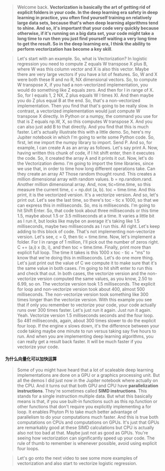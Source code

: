 > Welcome back. **Vectorization is basically the art of getting rid of explicit folders in your code. In the deep learning era safety in deep learning in practice, you often find yourself training on relatively large data sets, because that's when deep learning algorithms tend to shine. And so, it's important that your code very quickly because otherwise, if it's running on a big data set, your code might take a long time to run then you just find yourself waiting a very long time to get the result. So in the deep learning era, I think the ability to perform vectorization has become a key skill**. 

> Let's start with an example. So, what is Vectorization? In logistic regression you need to compute Z equals W transpose X plus B, where W was this column vector and X is also this vector. Maybe there are very large vectors if you have a lot of features. So, W and X were both these R and no R, NX dimensional vectors. So, to compute W transpose X, if you had a non-vectorized implementation, you would do something like Z equals zero. And then for I in range of X. So, for I equals 1, 2 NX, Z plus equals W I times XI. And then maybe you do Z plus equal B at the end. So, that's a non-vectorized implementation. Then you find that that's going to be really slow. In contrast, a vectorized implementation would just compute W transpose X directly. In Python or a numpy, the command you use for that is Z equals np.W, X, so this computes W transpose X. And you can also just add B to that directly. And you find that this is much faster. Let's actually illustrate this with a little demo. So, here's my Jupiter notebook in which I'm going to write some Python code. So, first, let me import the numpy library to import. Send P. And so, for example, I can create A as an array as follows. Let's say print A. Now, having written this chunk of code, if I hit shift enter, then it executes the code. So, it created the array A and it prints it out. Now, let's do the Vectorization demo. I'm going to import the time libraries, since we use that, in order to time how long different operations take. Can they create an array A? Those random thought round. This creates a million dimensional array with random values. b = np.random.rand. Another million dimensional array. And, now, tic=time.time, so this measure the current time, c = np.dot (a, b). toc = time.time. And this print, it is the vectorized version. It's a vectorize version. And so, let's print out. Let's see the last time, so there's toc - tic x 1000, so that we can express this in milliseconds. So, ms is milliseconds. I'm going to hit Shift Enter. So, that code took about three milliseconds or this time 1.5, maybe about 1.5 or 3.5 milliseconds at a time. It varies a little bit as I run it, but looks like maybe on average it's taking like 1.5 milliseconds, maybe two milliseconds as I run this. All right. Let's keep adding to this block of code. That's not implementing non-vectorize version. Let's see, c = 0, then tic = time.time. Now, let's implement a folder. For I in range of 1 million, I'll pick out the number of zeros right. C += (a,i) x (b, i), and then toc = time.time. Finally, print more than explicit full loop. The time it takes is this 1000 x toc - tic + "ms" to know that we're doing this in milliseconds. Let's do one more thing. Let's just print out the value of C we compute it to make sure that it's the same value in both cases. I'm going to hit shift enter to run this and check that out. In both cases, the vectorize version and the non-vectorize version computed the same values, as you know, 2.50 to 6.99, so on. The vectorize version took 1.5 milliseconds. The explicit for loop and non-vectorize version took about 400, almost 500 milliseconds. The non-vectorize version took something like 300 times longer than the vectorize version. With this example you see that if only you remember to vectorize your code, your code actually runs over 300 times faster. Let's just run it again. Just run it again. Yeah. Vectorize version 1.5 milliseconds seconds and the four loop. So 481 milliseconds, again, about 300 times slower to do the explicit four loop. If the engine x slows down, it's the difference between your code taking maybe one minute to run versus taking say five hours to run. And when you are implementing deep learning algorithms, you can really get a result back faster. It will be much faster if you vectorize your code. 

#### 为什么向量化可以加快运算
> Some of you might have heard that a lot of scaleable deep learning implementations are done on a GPU or a graphics processing unit. But all the demos I did just now in the Jupiter notebook where actually on the CPU. And it turns out that both GPU and CPU have **parallelization instructions**. They're sometimes called **SIMD instructions**. This stands for a single instruction multiple data. But what this basically means is that, if you use built-in functions such as this np.function or other functions that don't require you explicitly implementing a for loop. It enables Phyton Pi to take much better advantage of parallelism to do your computations much faster. And this is true both computations on CPUs and computations on GPUs. It's just that GPUs are remarkably good at these SIMD calculations but CPU is actually also not too bad at that. Maybe just not as good as GPUs. You're seeing how vectorization can significantly speed up your code. The rule of thumb to remember is whenever possible, avoid using explicit four loops. 

> Let's go onto the next video to see some more examples of vectorization and also start to vectorize logistic regression.